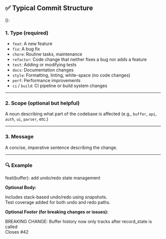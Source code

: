 ## ✅ Typical Commit Structure

<type>(<scope>): <short summary>

### 1. Type (required)

- `feat`: A new feature  
- `fix`: A bug fix  
- `chore`: Routine tasks, maintenance  
- `refactor`: Code change that neither fixes a bug nor adds a feature  
- `test`: Adding or modifying tests  
- `docs`: Documentation changes  
- `style`: Formatting, linting, white-space (no code changes)  
- `perf`: Performance improvements  
- `ci` / `build`: CI pipeline or build system changes  

---

### 2. Scope (optional but helpful)

A noun describing what part of the codebase is affected (e.g., `buffer`, `api`, `auth`, `ui`, `parser`, etc.)

---

### 3. Message

A concise, imperative sentence describing the change.

---

### 🔍 Example

feat(buffer): add undo/redo state management

**Optional Body:**

Includes stack-based undo/redo using snapshots.  
Test coverage added for both undo and redo paths.

**Optional Footer (for breaking changes or issues):**

BREAKING CHANGE: Buffer history now only tracks after record_state is called  
Closes #42


